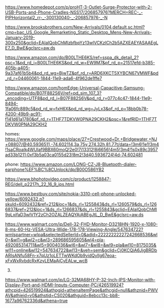 

https://www.homedepot.com/p/proHT-3-Outlet-Surge-Protector-with-2-USB-Ports-and-Phone-Cradles-NSS17/206857976?MERCH=REC-_-PIPHorizontal2_rr-_-300130040-_-206857976-_-N


https://www.brooksbrothers.com/New-Arrivals/0104,default,sc.html?cmp=bac_US_Google_Remarketing_Static_Desktop_Mens-New-Arrivals-January-2019-300x250&gclid=EAIaIQobChMIzbfbpYz13wIVCKzICh2b5AZXEAEYASAAEgLE7_D_BwE&gclsrc=aw.ds

https://www.amazon.com/dp/B00LTHE6KS/ref=sspa_dk_detail_2?psc=1&pd_rd_i=B00LTHE6KS&pd_rd_w=EW9M7&pf_rd_p=21517efd-b385-405b-a405-9a37af61b5b4&pd_rd_wg=BjwTZ&pf_rd_r=ARD6XKCT5XYBCN67VMWF&pd_rd_r=04460061-1844-11e9-ada6-4f962de1ffe7

https://www.amazon.com/homEdge-Universal-Capacitive-Samsung-Compatible/dp/B07F882S6V/ref=pd_sim_107_3?_encoding=UTF8&pd_rd_i=B07F882S6V&pd_rd_r=077c4c47-1844-11e9-8494-1fa06fc889c5&pd_rd_w=fxH6X&pd_rd_wg=JyLx3&pf_rd_p=18bb0b78-4200-49b9-ac91-f141d61a1780&pf_rd_r=1THF7TDKVW0PNA29CKH2&psc=1&refRID=1THF7TDKVW0PNA29CKH2



homes:
https://www.google.com/maps/place/27+Crestwood+Dr,+Bridgewater,+NJ+08807/@40.5936511,-74.602114,3a,75y,274.32h,81.77t/data=!3m6!1e1!3m4!1saCRoaIk4WUIaf9BBX60moQ!2e0!7i13312!8i6656!4m5!3m4!1s0x89c3957ad33b1211:0xf3b5a03ca0155d23!8m2!3d40.5936724!4d-74.602481


phone:
https://www.amazon.com/LONG-CZ-J8-Bluetooth-dialer-earphone%EF%BC%8CUnlock/dp/B00O586YB2



https://www.bhphotovideo.com/c/product/1258847-REG/dell_p2217h_22_16_9_ips.html


https://www.bestbuy.com/site/nokia-3310-cell-phone-unlocked-yellow/6092432.p?skuId=6092432&ref=212&loc=1&ds_rl=1255843&ds_rl=1260579&ds_rl=1266837&ref=212&loc=1&ds_rl=1266837&ds_rl=1255843&gclid=EAIaIQobChMI9qLxifaD3wIV1Y2zCh2OZALZEAQYAiABEgJtL_D_BwE&gclsrc=aw.ds


https://www.walmart.com/ip/Dell-32-FHD-Monitor-D3218HN-1920-x-1080-8-ms-60-Hz-VESA-Ultra-Wide-178-178-Viewing-Angle/547634722?wmlspartner=wlpa&selectedSellerId=0&adid=22222222227242668536&wl0=&wl1=g&wl2=c&wl3=289686595605&wl4=pla-492085314711&wl5=9004036&wl6=&wl7=&wl8=&wl9=pla&wl10=8175035&wl11=online&wl12=547634722&wl13=&veh=sem&gclid=Cj0KCQiA6JjgBRDbARIsANfu58Fn-x7qUz1oLETTwWKdOb9vidQylIg67eoa-xFxWxRvbdcRxKzyLEMaAjCyEALw_wcB



3.
https://www.walmart.com/ip/LG-32MA68HY-P-32-Inch-IPS-Monitor-with-Display-Port-and-HDMI-Inputs-Computer-PC/426519924?athcpid=426519924&athpgid=athenaItemPage&athcgid=null&athznid=PWVAV&athieid=v0&athstid=CS020&athguid=8ebcc13c-bb8-1677a96762336d&athena=true
